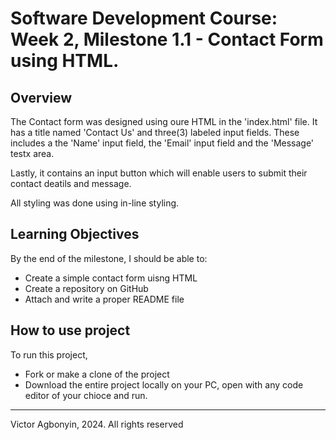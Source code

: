 # Software Development Course: Week 2, Milestone 1.1 - Contact Form using HTML.

## Overview

The Contact form was designed using oure HTML in the 'index.html' file. It has a title named 'Contact Us' and three(3) labeled input fields. These includes a the 'Name' input field, the 'Email' input field and the 'Message' testx area.

Lastly, it contains an input button which will enable users to submit their contact deatils and message.

All styling was done using in-line styling.

## Learning Objectives

By the end of the milestone, I should be able to:

- Create a simple contact form uisng HTML
- Create a repository on GitHub
- Attach and write a proper README file

## How to use project

To run this project,

- Fork or make a clone of the project
- Download the entire project locally on your PC, open with any code editor of your chioce and run.

- - -
Victor Agbonyin, 2024. All rights reserved